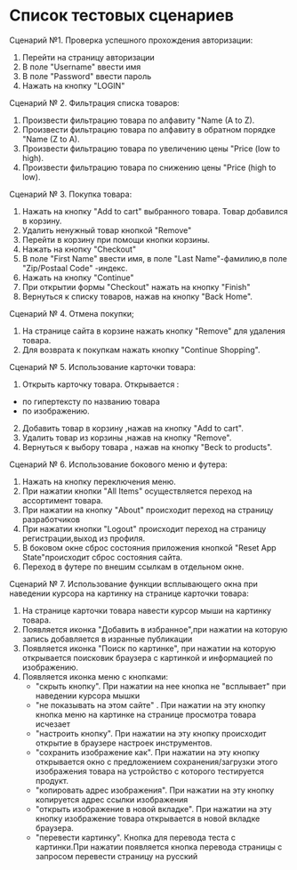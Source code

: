 # Список тестовых сценариев
Сценарий №1. Проверка успешного прохождения авторизации:
1. Перейти на страницу авторизации
2. В поле "Username" ввести имя
3. В поле "Password" ввести пароль
4. Нажать на кнопку "LOGIN"

Сценарий № 2. Фильтрация списка товаров:
1. Произвести фильтрацию товара по алфавиту "Name (A to Z).
2. Произвести фильтрацию товара по алфавиту в обратном порядке "Name (Z to A).
3. Произвести фильтрацию товара по  увеличению цены "Price (low to high).
4. Произвести фильтрацию товара по  снижению цены "Price (high to low).

Сценарий № 3. Покупка товара:
1. Нажать на кнопку "Add to cart" выбранного товара. Товар добавился в корзину.
2. Удалить ненужный товар кнопкой "Remove"
3. Перейти в корзину при помощи кнопки корзины.
4. Нажать на кнопку "Checkout"
5. В поле "First Name" ввести имя, в поле  "Last Name"-фамилию,в поле "Zip/Postaal Code" -индекс.
6. Нажать на кнопку "Continue"
7. При открытии формы "Checkout" нажать на кнопку "Finish"
8. Вернуться к списку товаров, нажав на кнопку "Back Home".
 
 Сценарий № 4. Отмена покупки;
 1. На странице сайта в корзине нажать кнопку "Remove" для удаления товара.
 2. Для возврата к покупкам нажать кнопку "Continue Shopping".

 Сценарий № 5. Использование карточки товара:
 1. Открыть карточку товара. Открывается :
 - по гипертексту по названию товара
 - по изображению.
 2. Добавить товар в корзину ,нажав на кнопку "Add to cart".
 3. Удалить товар из корзины ,нажав на кнопку "Remove".
 4. Вернуться к выбору товара , нажав на кнопку "Beck to products".
 
  Сценарий № 6. Использование бокового меню и футера:
  1. Нажать на кнопку переключения меню.
  2. При нажатии кнопки "All Items" осуществляется переход на ассортимент товара.
  3. При нажатии на кнопку "About" происходит переход на страницу разработчиков
  4. При нажатии кнопки "Logout" происходит переход на страницу регистрации,выход из профиля.
  5. В боковом окне сброс состояния приложения кнопкой "Reset App State"происходит сброс состояния сайта.
  6.  Переход в футере по внешим ссылкам в отдельном окне.

  Сценарий № 7. Использование функции всплывающего окна при наведении курсора  на картинку на странице карточки товара:
  1. На странице карточки товара навести курсор мыши на картинку товара.
  2. Появляется иконка "Добавить в избранное",при нажатии на которую запись добавляется в изранные публикации
  3. Появляется иконка "Поиск по картинке", при нажатии на которую открывается поисковик браузера с картинкой и информацией по изображению.
  4. Появляется иконка меню с кнопками:
     - "скрыть кнопку". При нажатии на нее кнопка не "всплывает" при наведении курсора мышки
     - "не показывать на этом сайте" . При нажатии на эту кнопку кнопка меню на картинке на странице просмотра товара исчезает
     - "настроить кнопку". При нажатии на эту кнопку происходит открытие в браузере настроек инструментов.
     - "сохранить изображение как". При нажатии на эту кнопку открывается окно с предложением сохранения/загрузки этого изображения товара на устройство с которого тестируется продукт.
     - "копировать адрес изображения". При нажатии на эту кнопку  копируется адрес ссылки изображения
     - "открыть изображение в новой вкладке". При нажатии на эту кнопку изображение товара открывается в новой вкладке браузера.
     - "перевести картинку". Кнопка для перевода теста с картинки.При нажатии появляется кнопка перевода страницы с запросом перевести страницу на русский

